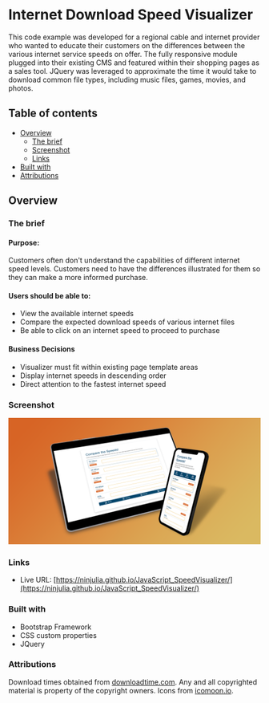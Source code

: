 # Internet Download Speed Visualizer

This code example was developed for a regional cable and internet provider who wanted to educate their customers on the differences between the various internet service speeds on offer. The fully responsive module plugged into their existing CMS and featured within their shopping pages as a sales tool. JQuery was leveraged to approximate the time it would take to download common file types, including music files, games, movies, and photos.

## Table of contents

- [Overview](#overview)
  - [The brief](#the-brief)
  - [Screenshot](#screenshot)
  - [Links](#links)
- [Built with](#built-with)
- [Attributions](#attributions)

## Overview

### The brief

#### Purpose:

Customers often don't understand the capabilities of different internet speed levels. Customers need to have the differences illustrated for them so they can make a more informed purchase.

#### Users should be able to:

- View the available internet speeds
- Compare the expected download speeds of various internet files
- Be able to click on an internet speed to proceed to purchase

#### Business Decisions

- Visualizer must fit within existing page template areas
- Display internet speeds in descending order
- Direct attention to the fastest internet speed

### Screenshot

![screenshot](screenshot.png?raw=true)

### Links

- Live URL: [https://ninjulia.github.io/JavaScript_SpeedVisualizer/](https://ninjulia.github.io/JavaScript_SpeedVisualizer/)

### Built with

- Bootstrap Framework
- CSS custom properties
- JQuery

### Attributions

Download times obtained from [downloadtime.com](https://www.downloadtime.com/). Any and all copyrighted material is property of the copyright owners. Icons from [icomoon.io](https://www.icomoon.io/).

